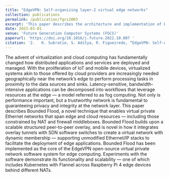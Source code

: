 ```yaml
---
title: "EdgeVPN: Self-organizing layer-2 virtual edge networks"
collection: publications
permalink: /publication/fgcs2003
excerpt: 'This paper describes the architecture and implementation of EdgeVPN'
date: 2023-03-01
venue: 'Future Generation Computer Systems (FGCS)'
paperurl: 'https://doi.org/10.1016/j.future.2022.10.007 '
citation: '2.	K. Subratie, S. Aditya, R. Figueiredo, “EdgeVPN: Self-organizing layer-2 virtual edge networks.” Future generations computer systems (FGCS). Future Generation Computer Systems, Volume 140, March 2023, Pages 104-116, https://doi.org/10.1016/j.future.2022.10.007'
---
```


The advent of virtualization and cloud computing has fundamentally changed how distributed applications and services are deployed and managed. With the proliferation of IoT and mobile devices, virtualized systems akin to those offered by cloud providers are increasingly needed geographically near the network’s edge to perform processing tasks in proximity to the data sources and sinks. Latency-sensitive, bandwidth-intensive applications can be decomposed into workflows that leverage resources at the edge — a model referred to as fog computing. Not only is performance important, but a trustworthy network is fundamental to guaranteeing privacy and integrity at the network layer. This paper describes Bounded Flood, a novel technique that enables virtual private Ethernet networks that span edge and cloud resources — including those constrained by NAT and firewall middleboxes. Bounded Flood builds upon a scalable structured peer-to-peer overlay, and is novel in how it integrates overlay tunnels with SDN software switches to create a virtual network with dynamic membership — supporting unmodified Ethernet/IP stacks to facilitate the deployment of edge applications. Bounded Flood has been implemented as the core of the EdgeVPN open-source virtual private network software system for edge computing. Experiments with the software demonstrate its functionality and scalability — one of which includes Kubernetes with Flannel across Raspberry Pi 4 edge devices behind different NATs.